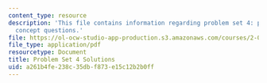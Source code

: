 ```yaml
---
content_type: resource
description: 'This file contains information regarding problem set 4: problems and
  concept questions.'
file: https://ol-ocw-studio-app-production.s3.amazonaws.com/courses/2-003sc-engineering-dynamics-fall-2011/a261b4fe238c35dbf873e15c12b2b0ff_MIT2_003SCF11_pset4.pdf
file_type: application/pdf
resourcetype: Document
title: Problem Set 4 Solutions
uid: a261b4fe-238c-35db-f873-e15c12b2b0ff
---
```

